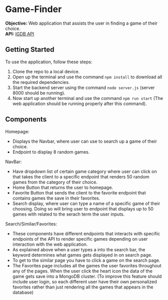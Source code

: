 # Game-Finder

**Objective:** Web application that assists the user in finding a game of their choice.  
**API:** [IGDB API](https://api-docs.igdb.com/#endpoints)

## Getting Started

To use the application, follow these steps:

1. Clone the repo to a local device.
2. Open up the terminal and use the command `npm install` to download all the required dependencies.
3. Start the backend server using the command `node server.js` (server 8000 should be running).
4. Now start up another terminal and use the command `npm run start` (The web application should be running properly after this command).

## Components

Homepage:
  - Displays the Navbar, where user can use to search up a game of their choice.
  - Endpoint to display 8 random games.

NavBar:
  - Have dropdown list of certain game category where user can click on that takes the client to a specific endpoint that renders 50 random games from the category of their choice.
  - Home Button that returns the user to homepage.
  - Favorite Button that sends the client to the favorite endpoint that contains games the save in their favorites.
  - Search display, where user can type a name of a specific game of their choosing. Doing so will bring user to endpoint that displays up to 50 games with related to the serach term the user inputs.

Search/Similar/Favorites: 
  - These components have different endpoints that interacts with specific endpoints of the API to render specific games depending on user interaction with the web application.
  - As explained above when a user types a into the search bar, the keyword determines what games gets displayed in on search page.
  - To get to the similar page you have to click a game on the search page.
  - The Favorites page includes all the games the user favorites throughout any of the pages. When the user click the heart icon the data of the game gets save into a MongoDB cluster. (To improve this feature should include user login, so each different user have their own personalized favorites rather than just rendering all the games that appears in the database)

























